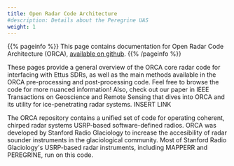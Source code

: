 ```yaml
---
title: Open Radar Code Architecture
#description: Details about the Peregrine UAS
weight: 1
---
```


{{% pageinfo %}}
This page contains documentation for Open Radar Code Architecture (ORCA), [available on github](https://github.com/radioglaciology/uhd_radar).
{{% /pageinfo %}}

These pages provide a general overview of the ORCA core radar code for interfacing with Ettus SDRs, as well as the main methods available in the ORCA pre-processing and post-processing code. Feel free to browse the code for more nuanced information! Also, check out our paper in IEEE Transactions on Geoscience and Remote Sensing that dives into ORCA and its utility for ice-penetrating radar systems. INSERT LINK

The ORCA repository contains a unified set of code for operating coherent, chirped radar systems USRP-based software-defined radios. ORCA was developed by Stanford Radio Glaciology to increase the accesibility of radar sounder instruments in the glaciological community. Most of Stanford Radio Glaciology's USRP-based radar instruments, including MAPPERR and PEREGRINE, run on this code.


